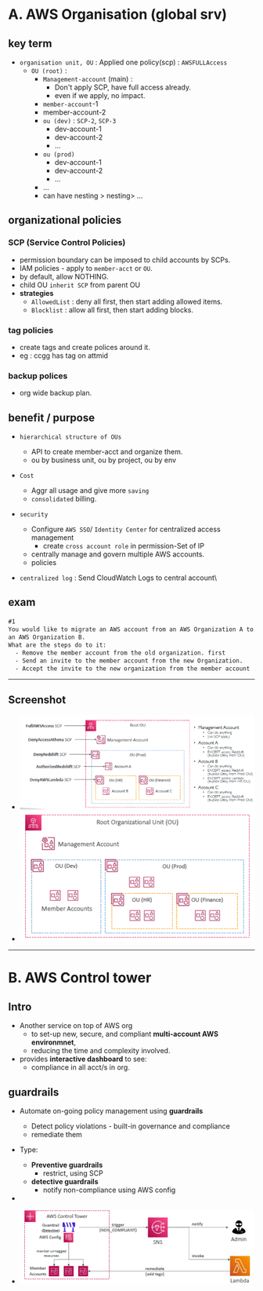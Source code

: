 # A. AWS Organisation (global srv)
## key term
- `organisation unit, OU` : Applied one policy(scp) : `AWSFULLAccess`
  - `OU (root)` :  
      - `Management-account` (main) : 
        - Don't apply SCP, have full access already.
        - even if we apply, no impact.
      - `member-account`-1
      - member-account-2
      - `ou (dev)`  : `SCP-2`, `SCP-3`
        - dev-account-1
        - dev-account-2
        - ...
      - `ou (prod)`
        - dev-account-1
        - dev-account-2
        - ...
      - ...
      - can have nesting > nesting> ...
    
## organizational policies
### SCP (Service Control Policies)
- permission boundary can be imposed to child accounts by SCPs.
- IAM policies - apply to `member-acct` or `OU`.
- by default, allow NOTHING.
- child OU `inherit SCP` from parent OU
- **strategies**
  - `AllowedList` : deny all first, then start adding allowed items.
  - `Blocklist` : allow all first, then start adding blocks.
  
### tag policies 
- create tags and create polices around it. 
- eg : ccgg has tag on attmid

### backup polices 
- org wide backup plan.

## benefit / purpose
- `hierarchical structure of OUs`
  - API to create member-acct and organize them.
  - ou by business unit, ou by project, ou by env
  
- `Cost`
  - Aggr all usage and give more `saving`
  - `consolidated` billing.
  
- `security`
  - Configure `AWS SSO`/ `Identity Center` for centralized access management
    - create `cross account role` in permission-Set of IP
  - centrally manage and govern multiple AWS accounts.
  - policies
      
- `centralized log` : Send CloudWatch Logs to central account\

## exam
```
#1
You would like to migrate an AWS account from an AWS Organization A to an AWS Organization B. 
What are the steps do to it:
  - Remove the member account from the old organization. first
  - Send an invite to the member account from the new Organization. 
  - Accept the invite to the new organization from the member account
```

---
## Screenshot
- ![img_1.png](../99_img/security/org/img_1.png)
- ![img.png](../99_img/security/org/img.png)

---
# B. AWS Control tower
## Intro
- Another service on top of AWS org 
  - to set-up new, secure, and compliant **multi-account AWS environmnet**, 
  - reducing the time and complexity involved.
- provides **interactive dashboard** to see:
  - compliance in all acct/s in org.

## guardrails
- Automate on-going policy management using **guardrails**
  - Detect policy violations - built-in governance and compliance 
  - remediate them

- Type:
  - **Preventive guardrails**  
    - restrict, using SCP
  - **detective guardrails**  
    - notify non-compliance using AWS config 
- 
- ![img_10.png](../99_img/security/org-2/img_10.png)
